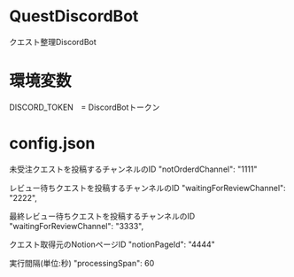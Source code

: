 # QuestDiscordBot
クエスト整理DiscordBot

# 環境変数
DISCORD_TOKEN　= DiscordBotトークン

# config.json
未受注クエストを投稿するチャンネルのID
"notOrderdChannel": "1111"

レビュー待ちクエストを投稿するチャンネルのID
"waitingForReviewChannel": "2222",

最終レビュー待ちクエストを投稿するチャンネルのID
"waitingForReviewChannel": "3333",

クエスト取得元のNotionページID
"notionPageId": "4444"

実行間隔(単位:秒)
"processingSpan": 60
